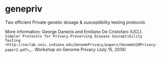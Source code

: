 genepriv
========

Two efficient Private genetic dosage &amp; susceptibility testing protocols


More information: George Danezis and Emiliano De Cristofaro (UCL). `Simpler Protocols for Privacy-Preserving Disease Susceptibility Testing
<http://seclab.soic.indiana.edu/GenomePrivacy/papers/Genome%20Privacy-paper2.pdf>`_.. Workshop on Genome Privacy (July 15, 2014)

